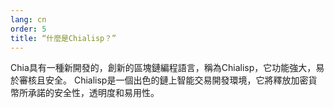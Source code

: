 ```yaml
---
lang: cn
order: 5
title: “什麼是Chialisp？”
---
```


Chia具有一種新開發的，創新的區塊鏈編程語言，稱為Chialisp，它功能強大，易於審核且安全。 Chialisp是一個出色的鏈上智能交易開發環境，它將釋放加密貨幣所承諾的安全性，透明度和易用性。
